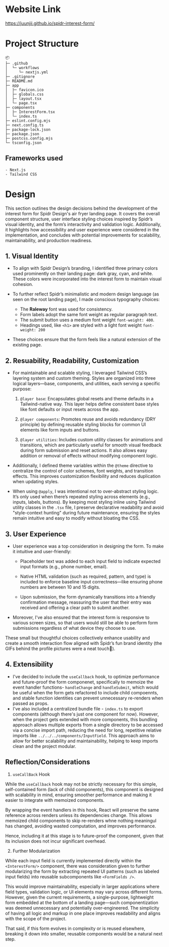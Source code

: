 # Website Link

https://juunjii.github.io/spidr-interest-form/

# Project Structure

```
📦
├─ .github
│  └─ workflows
│     └─ nextjs.yml
├─ .gitignore
├─ README.md
├─ app
│  ├─ favicon.ico
│  ├─ globals.css
│  ├─ layout.tsx
│  └─ page.tsx
├─ components
│  ├─ InterestForm.tsx
│  └─ index.ts
├─ eslint.config.mjs
├─ next.config.ts
├─ package-lock.json
├─ package.json
├─ postcss.config.mjs
└─ tsconfig.json
```

## Frameworks used

    - Next.js
    - Tailwind CSS

# Design

This section outlines the design decisions behind the development of the interest form for Spidr Design's air fryer landing page. It covers the overall component structure, user interface styling choices inspired by Spidr’s visual identity, and the form’s interactivity and validation logic. Additionally, it highlights how accessibility and user experience were considered in the implementation, and concludes with potential improvements for scalability, maintainability, and production readiness.

## 1. Visual Identity

- To align with Spidr Design’s branding, I identified three primary colors used prominently on their landing page: dark gray, cyan, and white. These colors were incorporated into the interest form to maintain visual cohesion.
- To further reflect Spidr’s minimalistic and modern design language (as seen on the root landing page), I made conscious typography choices:

  - The **Raleway** font was used for consistency.
  - Form labels adopt the same font weight as regular paragraph text.
  - The submit button uses a medium font weight `font-weight: 400`.
  - Headings used, like `<h1>` are styled with a light font weight `font-weight: 200`

- These choices ensure that the form feels like a natural extension of the existing page.

## 2. Resuability, Readability, Customization

- For maintainable and scalable styling, I leveraged Tailwind CSS’s layering system and custom theming. Styles are organized into three logical layers—base, components, and utilities, each serving a specific purpose:

  1. `@layer base`: Encapsulates global resets and theme defaults in a Tailwind-native way. This layer helps define consistent base styles like font defaults or input resets across the app.

  2. `@layer components`: Promotes reuse and avoids redundancy (DRY principle) by defining reusable styling blocks for common UI elements like form inputs and buttons.

  3. `@layer utilities`: Includes custom utility classes for animations and transitions, which are particularly useful for smooth visual feedback during form submission and reset actions. It also allows easy addition or removal of effects without modifying component logic.

- Additionally, I defined theme variables within the `@theme` directive to centralize the control of color schemes, font weights, and transition effects. This improves customization flexibility and reduces duplication when updating styles.
- When using `@apply`, I was intentional not to over-abstract styling logic. It’s only used when there’s repeated styling across elements (e.g., inputs, labels, buttons). By keeping most styling inline using Tailwind utility classes in the `.tsx` file, I preserve declarative readability and avoid "style-context hunting" during future maintenance, ensuring the styles remain intuitive and easy to modify without bloating the CSS.

## 3. User Experience

- User experience was a top consideration in designing the form. To make it intuitive and user-friendly:

  - Placeholder text was added to each input field to indicate expected input formats (e.g., phone number, email).

  - Native HTML validation (such as required, pattern, and type) is included to enforce baseline input correctness—like ensuring phone numbers are between 10 and 15 digits.

  - Upon submission, the form dynamically transitions into a friendly confirmation message, reassuring the user that their entry was received and offering a clear path to submit another.
 
- Moreover, I've also ensured that the interest form is responsive to various screen sizes, so that users would still be able to perform form submissions regardless of what device they choose to use. 

These small but thoughtful choices collectively enhance usability and create a smooth interaction flow aligned with Spidr’s fun brand identity (the GIFs behind the profile pictures were a neat touch🤪).

## 4. Extensibility

- I've decided to include the `useCallback` hook, to optimize performance and future-proof the form componenet, specifically to memoize the event handler functions- `handleChange` and `handleSubmit`, which would be useful when the form gets refactored to include child compoennts, and stable function identities can prevent unnecessary re-renders when passed as props.
- I've also included a centralized bundle file - `index.ts` to export components (although there's just one component for now). However, when the project gets extended with more components, this bundling approach allows multiple exports from a single directory to be accessed via a concise import path, reducing the need for long, repetitive relative imports like `../../../components/InputField`. This approach aims to allow for better scalability and maintainability, helping to keep imports clean and the project modular.

## Reflection/Considerations

1. `useCallBack` Hook

While the `useCallback` hook may not be strictly necessary for this simple, self-contained form (lack of child components), this component is designed with scalability in mind, ensuring smoother performance and making it easier to integrate with memoized components.

By wrapping the event handlers in this hook, React will preserve the same reference across renders unless its dependencies change. This allows memoized child components to skip re-renders whne nothing meaningul has changed, avoiding wasted computation, and improves performance.

Hence, including it at this stage is to future-proof the component, given that its inclusion does not incur significant overhead.

2. Further Modularization

While each input field is currently implemented directly within the `<InterestForm/>` component, there was consideration given to further modularizing the form by extracting repeated UI patterns (such as labeled input fields) into reusable subcomponents like `<FormFields />`.

This would improve maintainability, especially in larger applications where field types, validation logic, or UI elements may vary across different forms. However, given the current requirements, a single-purpose, lightweight form embedded at the bottom of a landing page—such componentization was deemed unnecessary and potentially over-engineered. The simplicity of having all logic and markup in one place improves readability and aligns with the scope of the project.

That said, if this form evolves in complexity or is reused elsewhere, breaking it down into smaller, reusable components would be a natural next step.
